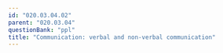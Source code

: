 ```yaml
---
id: "020.03.04.02"
parent: "020.03.04"
questionBank: "ppl"
title: "Communication: verbal and non-verbal communication"
---
```

